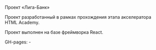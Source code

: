 Проект «Лига-Банк»

Проект разработанный в рамках прохождения этапа акселератора HTML Academy.

Проект выполнен на базе фреймворка React.

GH-pages: -
